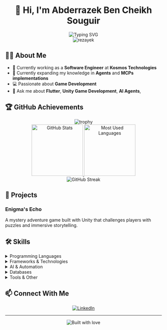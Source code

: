 # <div align="center">👋 Hi, I'm Abderrazek Ben Cheikh Souguir</div>

<div align="center">
    <img src="https://readme-typing-svg.herokuapp.com?font=Fira+Code&pause=1000&color=0969DA&center=true&vCenter=true&width=435&lines=Software+Engineer;Game+Developer;Flutter+Developer;AI+Enthusiast" alt="Typing SVG" />
    <br>
    <img src="https://komarev.com/ghpvc/?username=rezayek&label=Profile%20views&color=0e75b6&style=flat" alt="rezayek" />
</div>

## 👨‍💻 About Me

- 💼 Currently working as a **Software Engineer** at **Kosmos Technologies**
- 🧠 Currently expanding my knowledge in **Agents** and **MCPs implementations**
- 💻 Passionate about **Game Development**
- 📱 Ask me about **Flutter**, **Unity Game Development**, **AI Agents**,

## 🏆 GitHub Achievements

<div align="center">
  <img src="https://github-profile-trophy.vercel.app/?username=rezayek&theme=nord&column=7&no-frame=true" alt="trophy"/>
</div>

<div align="center">
  <a href="#">
    <img src="https://github-readme-stats.vercel.app/api?username=rezayek&show_icons=true&theme=tokyonight" alt="GitHub Stats" height="165"/>
  </a>
  <a href="#">
    <img src="https://github-readme-stats.vercel.app/api/top-langs/?username=rezayek&layout=compact&theme=tokyonight" alt="Most Used Languages" height="165"/>
  </a>
</div>

<div align="center">
  <img src="https://github-readme-streak-stats.herokuapp.com/?user=rezayek&theme=tokyonight" alt="GitHub Streak"/>
</div>

## 🔭 Projects

### Enigma's Echo
A mystery adventure game built with Unity that challenges players with puzzles and immersive storytelling.
<!-- Consider adding a screenshot or GIF here -->

<!-- Add 2-3 more projects with brief descriptions -->

## 🛠️ Skills

<details>
<summary>Programming Languages</summary>
<br>
<p align="left">
  <a href="#"><img src="https://img.shields.io/badge/C-00599C?style=for-the-badge&logo=c&logoColor=white" alt="C"/></a>
  <a href="#"><img src="https://img.shields.io/badge/C%2B%2B-00599C?style=for-the-badge&logo=c%2B%2B&logoColor=white" alt="C++"/></a>
  <a href="#"><img src="https://img.shields.io/badge/C%23-239120?style=for-the-badge&logo=c-sharp&logoColor=white" alt="C#"/></a>
  <a href="#"><img src="https://img.shields.io/badge/Dart-0175C2?style=for-the-badge&logo=dart&logoColor=white" alt="Dart"/></a>
  <a href="#"><img src="https://img.shields.io/badge/JavaScript-F7DF1E?style=for-the-badge&logo=javascript&logoColor=black" alt="JavaScript"/></a>
  <a href="#"><img src="https://img.shields.io/badge/Python-3776AB?style=for-the-badge&logo=python&logoColor=white" alt="Python"/></a>
  <a href="#"><img src="https://img.shields.io/badge/Java-ED8B00?style=for-the-badge&logo=openjdk&logoColor=white" alt="Java"/></a>
</p>
</details>

<details>
<summary>Frameworks & Technologies</summary>
<br>
<p align="left">
  <a href="#"><img src="https://img.shields.io/badge/Flutter-02569B?style=for-the-badge&logo=flutter&logoColor=white" alt="Flutter"/></a>
  <a href="#"><img src="https://img.shields.io/badge/Unity-100000?style=for-the-badge&logo=unity&logoColor=white" alt="Unity"/></a>
  <a href="#"><img src="https://img.shields.io/badge/Node.js-43853D?style=for-the-badge&logo=node.js&logoColor=white" alt="Node.js"/></a>
  <a href="#"><img src="https://img.shields.io/badge/Express.js-404D59?style=for-the-badge&logo=express&logoColor=white" alt="Express.js"/></a>
  <a href="#"><img src="https://img.shields.io/badge/TensorFlow-FF6F00?style=for-the-badge&logo=tensorflow&logoColor=white" alt="TensorFlow"/></a>
  <a href="#"><img src="https://img.shields.io/badge/Firebase-FFCA28?style=for-the-badge&logo=firebase&logoColor=black" alt="Firebase"/></a>
  <a href="#"><img src="https://img.shields.io/badge/Docker-2496ED?style=for-the-badge&logo=docker&logoColor=white" alt="Docker"/></a>
</p>
</details>

<details>
<summary>AI & Automation</summary>
<br>
<p align="left">
  <a href="#"><img src="https://img.shields.io/badge/crewAI-4285F4?style=for-the-badge&logo=ai&logoColor=white" alt="crewAI"/></a>
  <a href="#"><img src="https://img.shields.io/badge/Prompt_Engineering-FF4B4B?style=for-the-badge&logo=openai&logoColor=white" alt="Prompt Engineering"/></a>
  <a href="#"><img src="https://img.shields.io/badge/Automation-00C7B7?style=for-the-badge&logo=zapier&logoColor=white" alt="Automation"/></a>
  <a href="#"><img src="https://img.shields.io/badge/TensorFlow-FF6F00?style=for-the-badge&logo=tensorflow&logoColor=white" alt="TensorFlow"/></a>
</p>
</details>

<details>
<summary>Databases</summary>
<br>
<p align="left">
    
  <a href="#"><img src="https://img.shields.io/badge/PostgreSQL-316192?style=for-the-badge&logo=postgresql&logoColor=white" alt="PostgreSQL"/></a>
  <a href="#"><img src="https://img.shields.io/badge/MySQL-4479A1?style=for-the-badge&logo=mysql&logoColor=white" alt="MySQL"/></a>
  <a href="#"><img src="https://img.shields.io/badge/SQLite-07405E?style=for-the-badge&logo=sqlite&logoColor=white" alt="SQLite"/></a>
</p>
</details>

<details>
<summary>Tools & Other</summary>
<br>
<p align="left">
  <a href="#"><img src="https://img.shields.io/badge/Git-F05032?style=for-the-badge&logo=git&logoColor=white" alt="Git"/></a>
  <a href="#"><img src="https://img.shields.io/badge/Figma-F24E1E?style=for-the-badge&logo=figma&logoColor=white" alt="Figma"/></a>
  <a href="#"><img src="https://img.shields.io/badge/Blender-F5792A?style=for-the-badge&logo=blender&logoColor=white" alt="Blender"/></a>
  <a href="#"><img src="https://img.shields.io/badge/Postman-FF6C37?style=for-the-badge&logo=postman&logoColor=white" alt="Postman"/></a>
  <a href="#"><img src="https://img.shields.io/badge/Linux-FCC624?style=for-the-badge&logo=linux&logoColor=black" alt="Linux"/></a>
  <a href="#"><img src="https://img.shields.io/badge/RabbitMQ-FF6600?style=for-the-badge&logo=rabbitmq&logoColor=white" alt="RabbitMQ"/></a>
</p>
</details>

## 📫 Connect With Me

<p align="center">
  <a href="https://www.linkedin.com/in/abderrazek-ben-cheikh-souguir-803743233/" target="_blank">
    <img src="https://img.shields.io/badge/LinkedIn-0077B5?style=for-the-badge&logo=linkedin&logoColor=white" alt="LinkedIn"/>
  </a>
</p>

---

<div align="center">
  <img src="https://forthebadge.com/images/badges/built-with-love.svg" alt="Built with love"/>
</div>
